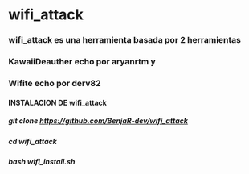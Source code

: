 # wifi_attack
### wifi_attack es una herramienta basada por 2 herramientas
### KawaiiDeauther echo por aryanrtm y
### Wifite echo por derv82
#### INSTALACION DE wifi_attack
##### git clone https://github.com/BenjaR-dev/wifi_attack
##### cd wifi_attack
##### bash wifi_install.sh
